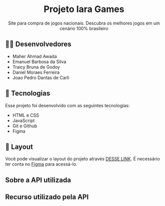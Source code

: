 <h1 align="center">Projeto Iara Games</h1>

<p align="center">Site para compra de jogos nacionais. Descubra os melhores jogos em um cenário 100% brasileiro</p>

## 🧑🏽 Desenvolvedores
- Maher Ahmad Awada
- Emanuel Barbosa da Silva
- Traicy Bruna de Godoy
- Daniel Moraes Ferreira
- Joao Pedro Dantas de Carli

## 🚀 Tecnologias

Esse projeto foi desenvolvido com as seguintes tecnologias:

- HTML e CSS
- JavaScript
- Git e Github
- Figma

## 🔖 Layout

Você pode visualizar o layout do projeto através [DESSE LINK](https://www.figma.com/design/FsonKHnaXn3TQTggTMVJBP/Iara-Games?node-id=5-21&t=f4c0T1WAsyKOYrZB-1). É necessário ter conta no [Figma](https://figma.com) para acessá-lo.

## Sobre a API utilizada

## Recurso utilizado pela API